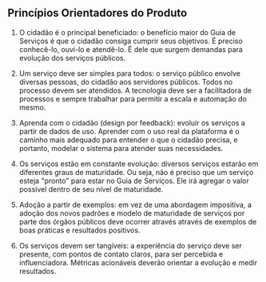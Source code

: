 Princípios Orientadores do Produto
----

1. O cidadão é o principal beneficiado: o benefício maior do Guia de Serviços é que o cidadão consiga cumprir seus objetivos. É preciso conhecê-lo, ouvi-lo e atendê-lo. É dele que surgem demandas para evolução dos serviços públicos.

2. Um serviço deve ser simples para todos: o serviço público envolve diversas pessoas, do cidadão aos servidores
públicos. Todos no processo devem ser atendidos. A tecnologia deve ser a facilitadora de processos e sempre trabalhar
para permitir a escala e automação do mesmo.

3. Aprenda com o cidadão (design por feedback): evoluir os serviços a partir de dados de uso. Aprender com o uso real da
plataforma é o caminho mais adequado para entender o que o cidadão precisa, e portanto, modelar o sistema para atender suas necessidades.

4. Os serviços estão em constante evolução: diversos serviços estarão em diferentes graus de maturidade. Ou seja, não é preciso que um serviço esteja "pronto" para estar no Guia de Serviços. Ele irá agregar o valor possível dentro de seu nível de maturidade.

5. Adoção a partir de exemplos: em vez de uma abordagem impositiva, a adoção dos novos padrões e modelo de maturidade de serviços por parte dos órgãos públicos deve ocorrer através através de exemplos de boas práticas e resultados positivos.
 
6. Os serviços devem ser tangíveis: a experiência do serviço deve ser presente, com pontos de contato claros, para ser percebida e influenciadora. Métricas acionáveis deverão orientar a evolução e medir resultados.
